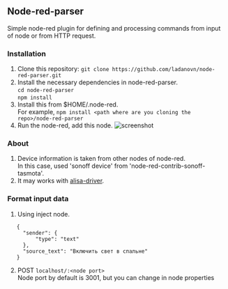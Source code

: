 ## Node-red-parser
Simple node-red plugin for defining and processing commands from input of node or from HTTP request.

### Installation
1. Clone this repository: `git clone https://github.com/ladanovn/node-red-parser.git`
2. Install the necessary dependencies in node-red-parser.     
   `cd node-red-parser`       
   `npm install`
3. Install this from $HOME/.node-red.     
   For example, `npm install <path where are you cloning the repo>/node-red-parser`
4. Run the node-red, add this node.
  ![screenshot](https://i.ibb.co/fpYD5kv/Node-red.png)
  
  ### About
  1. Device information is taken from other nodes of node-red.      
     In this case, used 'sonoff device' from 'node-red-contrib-sonoff-tasmota'.
  2. It may works with [alisa-driver](https://github.com/ladanovn/node-red-alisa-driver).
 
 ### Format input data
 1) Using inject node.      
 ```
    {         
      "sender": {     
          "type": "text"      
      },      
      "source_text": "Включить свет в спальне"    
    }
```
  2) POST `localhost/:<node port>`        
  Node port by default is 3001, but you can change in node properties
